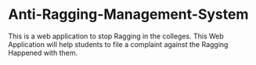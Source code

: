 # Anti-Ragging-Management-System
This is a web application to stop Ragging in the colleges. This Web Application will help students to file a complaint against the Ragging Happened with them.
